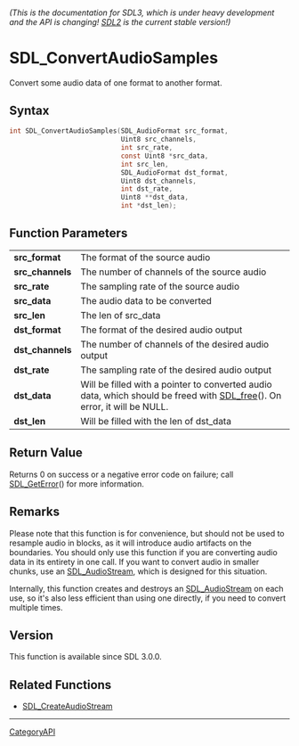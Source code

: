 ###### (This is the documentation for SDL3, which is under heavy development and the API is changing! [SDL2](https://wiki.libsdl.org/SDL2/) is the current stable version!)
# SDL_ConvertAudioSamples

Convert some audio data of one format to another format.

## Syntax

```c
int SDL_ConvertAudioSamples(SDL_AudioFormat src_format,
                            Uint8 src_channels,
                            int src_rate,
                            const Uint8 *src_data,
                            int src_len,
                            SDL_AudioFormat dst_format,
                            Uint8 dst_channels,
                            int dst_rate,
                            Uint8 **dst_data,
                            int *dst_len);

```

## Function Parameters

|                      |                                                                                                                                      |
| -------------------- | ------------------------------------------------------------------------------------------------------------------------------------ |
| **src_format**       | The format of the source audio                                                                                                       |
| **src_channels**     | The number of channels of the source audio                                                                                           |
| **src_rate**         | The sampling rate of the source audio                                                                                                |
| **src_data**         | The audio data to be converted                                                                                                       |
| **src_len**          | The len of src_data                                                                                                                  |
| **dst_format**       | The format of the desired audio output                                                                                               |
| **dst_channels**     | The number of channels of the desired audio output                                                                                   |
| **dst_rate**         | The sampling rate of the desired audio output                                                                                        |
| **dst_data**         | Will be filled with a pointer to converted audio data, which should be freed with [SDL_free](SDL_free)(). On error, it will be NULL. |
| **dst_len**          | Will be filled with the len of dst_data                                                                                              |

## Return Value

Returns 0 on success or a negative error code on failure; call
[SDL_GetError](SDL_GetError)() for more information.

## Remarks

Please note that this function is for convenience, but should not be used
to resample audio in blocks, as it will introduce audio artifacts on the
boundaries. You should only use this function if you are converting audio
data in its entirety in one call. If you want to convert audio in smaller
chunks, use an [SDL_AudioStream](SDL_AudioStream), which is designed for
this situation.

Internally, this function creates and destroys an
[SDL_AudioStream](SDL_AudioStream) on each use, so it's also less efficient
than using one directly, if you need to convert multiple times.

## Version

This function is available since SDL 3.0.0.

## Related Functions

* [SDL_CreateAudioStream](SDL_CreateAudioStream)

----
[CategoryAPI](CategoryAPI)


